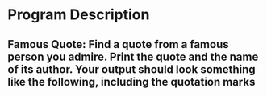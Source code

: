 # Program Description

## Famous Quote: Find a quote from a famous person you admire. Print the quote and the name of its author. Your output should look something like the following, including the quotation marks
